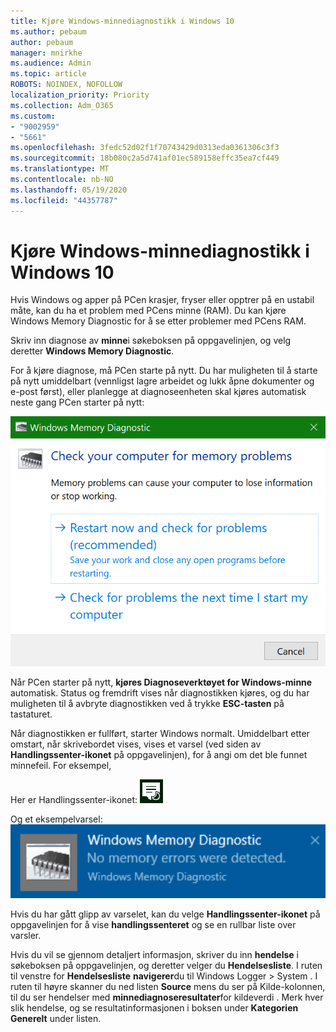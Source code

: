 ```yaml
---
title: Kjøre Windows-minnediagnostikk i Windows 10
ms.author: pebaum
author: pebaum
manager: mnirkhe
ms.audience: Admin
ms.topic: article
ROBOTS: NOINDEX, NOFOLLOW
localization_priority: Priority
ms.collection: Adm_O365
ms.custom:
- "9002959"
- "5661"
ms.openlocfilehash: 3fedc52d02f1f70743429d0313eda0361306c3f3
ms.sourcegitcommit: 18b080c2a5d741af01ec589158effc35ea7cf449
ms.translationtype: MT
ms.contentlocale: nb-NO
ms.lasthandoff: 05/19/2020
ms.locfileid: "44357787"
---
```

# <a name="run-windows-memory-diagnostics-in-windows-10"></a>Kjøre Windows-minnediagnostikk i Windows 10

Hvis Windows og apper på PCen krasjer, fryser eller opptrer på en ustabil måte, kan du ha et problem med PCens minne (RAM). Du kan kjøre Windows Memory Diagnostic for å se etter problemer med PCens RAM.

Skriv inn diagnose av **minne**i søkeboksen på oppgavelinjen, og velg deretter **Windows Memory Diagnostic**. 

For å kjøre diagnose, må PCen starte på nytt. Du har muligheten til å starte på nytt umiddelbart (vennligst lagre arbeidet og lukk åpne dokumenter og e-post først), eller planlegge at diagnoseenheten skal kjøres automatisk neste gang PCen starter på nytt:

![Diagnose av Windows-minne](media/windows-memory-diagnostic.png)

Når PCen starter på nytt, **kjøres Diagnoseverktøyet for Windows-minne** automatisk. Status og fremdrift vises når diagnostikken kjøres, og du har muligheten til å avbryte diagnostikken ved å trykke **ESC-tasten** på tastaturet.

Når diagnostikken er fullført, starter Windows normalt.
Umiddelbart etter omstart, når skrivebordet vises, vises et varsel (ved siden av **Handlingssenter-ikonet** på oppgavelinjen), for å angi om det ble funnet minnefeil. For eksempel,

Her er Handlingssenter-ikonet: ![Handlingssenter-ikon](media/action-center-icon.png) 

Og et eksempelvarsel: ![Ingen minnefeil](media/no-memory-errors.png)

Hvis du har gått glipp av varselet, kan du velge **Handlingssenter-ikonet** på oppgavelinjen for å vise **handlingssenteret** og se en rullbar liste over varsler.

Hvis du vil se gjennom detaljert informasjon, skriver du inn **hendelse** i søkeboksen på oppgavelinjen, og deretter velger du **Hendelsesliste**. I ruten til venstre for **Hendelsesliste** **navigerer**du til Windows Logger > System . I ruten til høyre skanner du ned listen **Source** mens du ser på Kilde-kolonnen, til du ser hendelser med **minnediagnoseresultater**for kildeverdi . Merk hver slik hendelse, og se resultatinformasjonen i boksen under **Kategorien Generelt** under listen.
